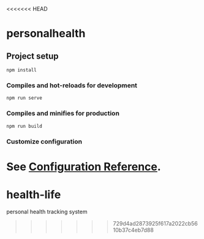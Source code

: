 <<<<<<< HEAD
# personalhealth

## Project setup
```
npm install
```

### Compiles and hot-reloads for development
```
npm run serve
```

### Compiles and minifies for production
```
npm run build
```

### Customize configuration
See [Configuration Reference](https://cli.vuejs.org/config/).
=======
# health-life
personal health tracking system
>>>>>>> 729d4ad2873925f617a2022cb5610b37c4eb7d88
